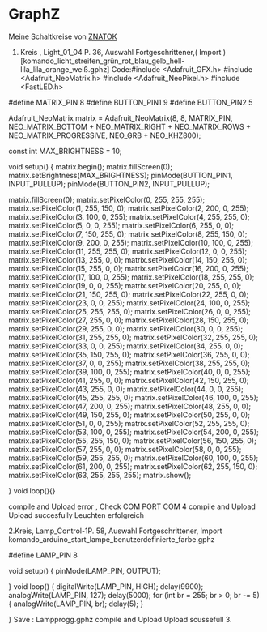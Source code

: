 # GraphZ

Meine Schaltkreise von [ZNATOK](https://znatok.ru/link/?start-graphz)

1. Kreis , Light_01_04 P. 36, Auswahl Fortgeschrittener,( Import )[komando_licht_streifen_grün_rot_blau_gelb_hell-lila_lila_orange_weiß.gphz]
 Code:#include <Adafruit_GFX.h>
#include <Adafruit_NeoMatrix.h>
#include <Adafruit_NeoPixel.h>
#include <FastLED.h>


#define MATRIX_PIN 8
#define BUTTON_PIN1 9
#define BUTTON_PIN2 5


Adafruit_NeoMatrix matrix = Adafruit_NeoMatrix(8, 8, MATRIX_PIN,
                            NEO_MATRIX_BOTTOM + NEO_MATRIX_RIGHT +
                            NEO_MATRIX_ROWS + NEO_MATRIX_PROGRESSIVE,
                            NEO_GRB + NEO_KHZ800);

const int MAX_BRIGHTNESS = 10;


void setup()
{
  matrix.begin();
  matrix.fillScreen(0);
  matrix.setBrightness(MAX_BRIGHTNESS);
  pinMode(BUTTON_PIN1, INPUT_PULLUP);
  pinMode(BUTTON_PIN2, INPUT_PULLUP);
  
  matrix.fillScreen(0);
  matrix.setPixelColor(0, 255, 255, 255);
  matrix.setPixelColor(1, 255, 150, 0);
  matrix.setPixelColor(2, 200, 0, 255);
  matrix.setPixelColor(3, 100, 0, 255);
  matrix.setPixelColor(4, 255, 255, 0);
  matrix.setPixelColor(5, 0, 0, 255);
  matrix.setPixelColor(6, 255, 0, 0);
  matrix.setPixelColor(7, 150, 255, 0);
  matrix.setPixelColor(8, 255, 150, 0);
  matrix.setPixelColor(9, 200, 0, 255);
  matrix.setPixelColor(10, 100, 0, 255);
  matrix.setPixelColor(11, 255, 255, 0);
  matrix.setPixelColor(12, 0, 0, 255);
  matrix.setPixelColor(13, 255, 0, 0);
  matrix.setPixelColor(14, 150, 255, 0);
  matrix.setPixelColor(15, 255, 0, 0);
  matrix.setPixelColor(16, 200, 0, 255);
  matrix.setPixelColor(17, 100, 0, 255);
  matrix.setPixelColor(18, 255, 255, 0);
  matrix.setPixelColor(19, 0, 0, 255);
  matrix.setPixelColor(20, 255, 0, 0);
  matrix.setPixelColor(21, 150, 255, 0);
  matrix.setPixelColor(22, 255, 0, 0);
  matrix.setPixelColor(23, 0, 0, 255);
  matrix.setPixelColor(24, 100, 0, 255);
  matrix.setPixelColor(25, 255, 255, 0);
  matrix.setPixelColor(26, 0, 0, 255);
  matrix.setPixelColor(27, 255, 0, 0);
  matrix.setPixelColor(28, 150, 255, 0);
  matrix.setPixelColor(29, 255, 0, 0);
  matrix.setPixelColor(30, 0, 0, 255);
  matrix.setPixelColor(31, 255, 255, 0);
  matrix.setPixelColor(32, 255, 255, 0);
  matrix.setPixelColor(33, 0, 0, 255);
  matrix.setPixelColor(34, 255, 0, 0);
  matrix.setPixelColor(35, 150, 255, 0);
  matrix.setPixelColor(36, 255, 0, 0);
  matrix.setPixelColor(37, 0, 0, 255);
  matrix.setPixelColor(38, 255, 255, 0);
  matrix.setPixelColor(39, 100, 0, 255);
  matrix.setPixelColor(40, 0, 0, 255);
  matrix.setPixelColor(41, 255, 0, 0);
  matrix.setPixelColor(42, 150, 255, 0);
  matrix.setPixelColor(43, 255, 0, 0);
  matrix.setPixelColor(44, 0, 0, 255);
  matrix.setPixelColor(45, 255, 255, 0);
  matrix.setPixelColor(46, 100, 0, 255);
  matrix.setPixelColor(47, 200, 0, 255);
  matrix.setPixelColor(48, 255, 0, 0);
  matrix.setPixelColor(49, 150, 255, 0);
  matrix.setPixelColor(50, 255, 0, 0);
  matrix.setPixelColor(51, 0, 0, 255);
  matrix.setPixelColor(52, 255, 255, 0);
  matrix.setPixelColor(53, 100, 0, 255);
  matrix.setPixelColor(54, 200, 0, 255);
  matrix.setPixelColor(55, 255, 150, 0);
  matrix.setPixelColor(56, 150, 255, 0);
  matrix.setPixelColor(57, 255, 0, 0);
  matrix.setPixelColor(58, 0, 0, 255);
  matrix.setPixelColor(59, 255, 255, 0);
  matrix.setPixelColor(60, 100, 0, 255);
  matrix.setPixelColor(61, 200, 0, 255);
  matrix.setPixelColor(62, 255, 150, 0);
  matrix.setPixelColor(63, 255, 255, 255);
  matrix.show();


}
void loop(){}

compile and Upload
error , Check COM PORT
COM 4 
compile and Upload
Upload succesfully
Leuchten erfolgreich

2.Kreis, Lamp_Control-1P. 58, Auswahl Fortgeschrittener, 
Import komando_arduino_start_lampe_benutzerdefinierte_farbe.gphz


#define LAMP_PIN 8




void setup()
{
  pinMode(LAMP_PIN, OUTPUT);
  

}
void loop()
{
  digitalWrite(LAMP_PIN, HIGH);
  delay(9900);
  analogWrite(LAMP_PIN, 127);
  delay(5000);
  for (int br = 255; br > 0; br -= 5)
  {
    analogWrite(LAMP_PIN, br);
    delay(5);
  }

}
Save : Lampprogg.gphz 
compile and Upload 
Upload scussefull
3.